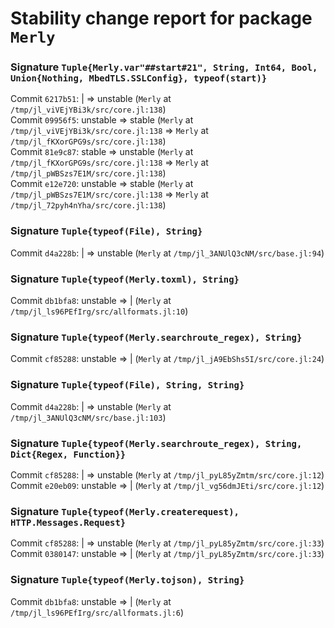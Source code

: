 # Stability change report for package `Merly`

### Signature `Tuple{Merly.var"##start#21", String, Int64, Bool, Union{Nothing, MbedTLS.SSLConfig}, typeof(start)}`

Commit `6217b51`: | => unstable (`Merly` at `/tmp/jl_viVEjYBi3k/src/core.jl:138`)  
Commit `09956f5`: unstable => stable (`Merly` at `/tmp/jl_viVEjYBi3k/src/core.jl:138` => `Merly` at `/tmp/jl_fKXorGPG9s/src/core.jl:138`)  
Commit `81e9c87`: stable => unstable (`Merly` at `/tmp/jl_fKXorGPG9s/src/core.jl:138` => `Merly` at `/tmp/jl_pWBSzs7E1M/src/core.jl:138`)  
Commit `e12e720`: unstable => stable (`Merly` at `/tmp/jl_pWBSzs7E1M/src/core.jl:138` => `Merly` at `/tmp/jl_72pyh4nYha/src/core.jl:138`)  

### Signature `Tuple{typeof(File), String}`

Commit `d4a228b`: | => unstable (`Merly` at `/tmp/jl_3ANUlQ3cNM/src/base.jl:94`)  

### Signature `Tuple{typeof(Merly.toxml), String}`

Commit `db1bfa8`: unstable => | (`Merly` at `/tmp/jl_ls96PEfIrg/src/allformats.jl:10`)  

### Signature `Tuple{typeof(Merly.searchroute_regex), String}`

Commit `cf85288`: unstable => | (`Merly` at `/tmp/jl_jA9EbShs5I/src/core.jl:24`)  

### Signature `Tuple{typeof(File), String, String}`

Commit `d4a228b`: | => unstable (`Merly` at `/tmp/jl_3ANUlQ3cNM/src/base.jl:103`)  

### Signature `Tuple{typeof(Merly.searchroute_regex), String, Dict{Regex, Function}}`

Commit `cf85288`: | => unstable (`Merly` at `/tmp/jl_pyL85yZmtm/src/core.jl:12`)  
Commit `e20eb09`: unstable => | (`Merly` at `/tmp/jl_vg56dmJEti/src/core.jl:12`)  

### Signature `Tuple{typeof(Merly.createrequest), HTTP.Messages.Request}`

Commit `cf85288`: | => unstable (`Merly` at `/tmp/jl_pyL85yZmtm/src/core.jl:33`)  
Commit `0380147`: unstable => | (`Merly` at `/tmp/jl_pyL85yZmtm/src/core.jl:33`)  

### Signature `Tuple{typeof(Merly.tojson), String}`

Commit `db1bfa8`: unstable => | (`Merly` at `/tmp/jl_ls96PEfIrg/src/allformats.jl:6`)  

